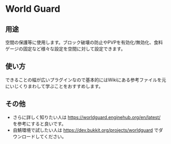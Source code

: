 # World Guard

## 用途
空間の保護等に使用します。ブロック破壊の防止やPVPを有効化/無効化、食料ゲージの固定など様々な設定を空間に対して設定できます。

## 使い方
できることの幅が広いプラグインなので基本的にはWikiにある参考ファイルを元にいじくりまわして学ぶことをおすすめします。

## その他
- さらに詳しく知りたい人は https://worldguard.enginehub.org/en/latest/ を参考にすると良いです。
- 自鯖環境で試したい人は https://dev.bukkit.org/projects/worldguard でダウンロードしてください。